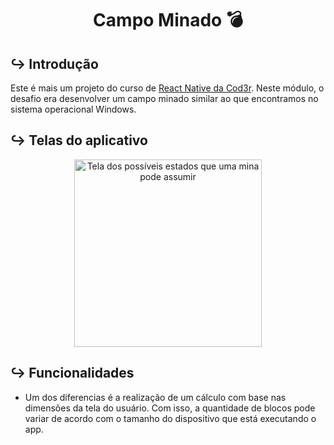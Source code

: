 <h1 align="center">Campo Minado 💣</h1>

## ↪️ Introdução

Este é mais um projeto do curso de [React Native da Cod3r](https://www.udemy.com/course/curso-react-native/). Neste módulo, o desafio era desenvolver um campo minado similar ao que encontramos no sistema operacional Windows.

## ↪️ Telas do aplicativo

<p align="center">
<img
alt="Tela dos possíveis estados que uma mina pode assumir"
title="#CampoMinado"
width=300
src="https://i.imgur.com/ZhWlvFZ.png"
/>
</p>

## ↪️ Funcionalidades

- Um dos diferencias é a realização de um cálculo com base nas dimensões da tela do usuário. Com isso, a quantidade de blocos pode variar de acordo com o tamanho do dispositivo
que está executando o app.
